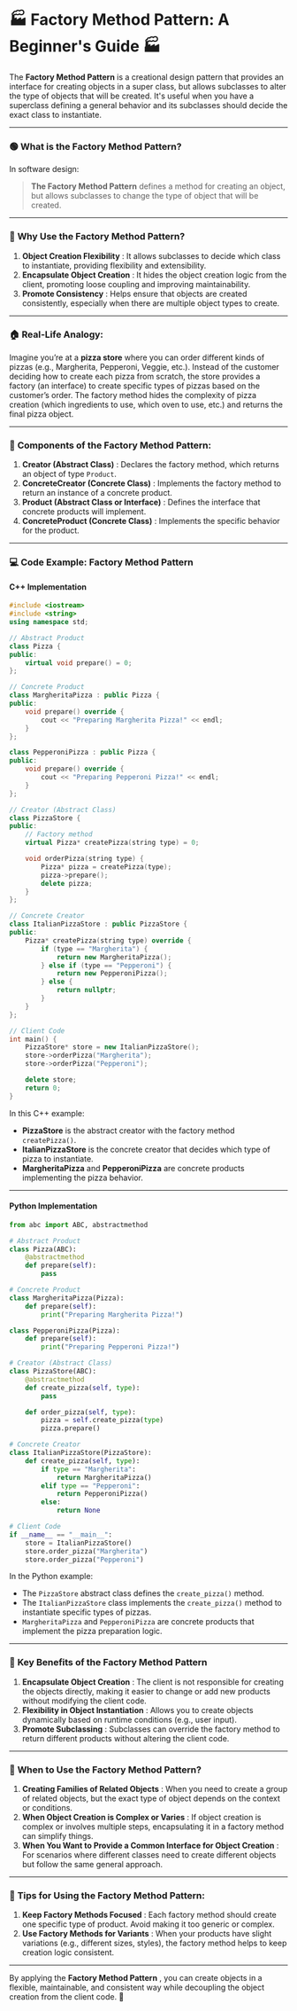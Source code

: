 
# 🏭 **Factory Method Pattern: A Beginner's Guide** 🏭

The **Factory Method Pattern** is a creational design pattern that provides an interface for creating objects in a super class, but allows subclasses to alter the type of objects that will be created. It's useful when you have a superclass defining a general behavior and its subclasses should decide the exact class to instantiate.

---

### 🟢 **What is the Factory Method Pattern?**

In software design:

> **The Factory Method Pattern** defines a method for creating an object, but allows subclasses to change the type of object that will be created.

---

### 🎯 **Why Use the Factory Method Pattern?**

1. **Object Creation Flexibility** : It allows subclasses to decide which class to instantiate, providing flexibility and extensibility.
2. **Encapsulate Object Creation** : It hides the object creation logic from the client, promoting loose coupling and improving maintainability.
3. **Promote Consistency** : Helps ensure that objects are created consistently, especially when there are multiple object types to create.

---

### 🏠 **Real-Life Analogy:**

Imagine you’re at a **pizza store** where you can order different kinds of pizzas (e.g., Margherita, Pepperoni, Veggie, etc.). Instead of the customer deciding how to create each pizza from scratch, the store provides a factory (an interface) to create specific types of pizzas based on the customer’s order. The factory method hides the complexity of pizza creation (which ingredients to use, which oven to use, etc.) and returns the final pizza object.

---

### 🔑 **Components of the Factory Method Pattern:**

1. **Creator (Abstract Class)** : Declares the factory method, which returns an object of type `Product`.
2. **ConcreteCreator (Concrete Class)** : Implements the factory method to return an instance of a concrete product.
3. **Product (Abstract Class or Interface)** : Defines the interface that concrete products will implement.
4. **ConcreteProduct (Concrete Class)** : Implements the specific behavior for the product.

---

### 💻 **Code Example: Factory Method Pattern**

#### **C++ Implementation**

```cpp
#include <iostream>
#include <string>
using namespace std;

// Abstract Product
class Pizza {
public:
    virtual void prepare() = 0;
};

// Concrete Product
class MargheritaPizza : public Pizza {
public:
    void prepare() override {
        cout << "Preparing Margherita Pizza!" << endl;
    }
};

class PepperoniPizza : public Pizza {
public:
    void prepare() override {
        cout << "Preparing Pepperoni Pizza!" << endl;
    }
};

// Creator (Abstract Class)
class PizzaStore {
public:
    // Factory method
    virtual Pizza* createPizza(string type) = 0;

    void orderPizza(string type) {
        Pizza* pizza = createPizza(type);
        pizza->prepare();
        delete pizza;
    }
};

// Concrete Creator
class ItalianPizzaStore : public PizzaStore {
public:
    Pizza* createPizza(string type) override {
        if (type == "Margherita") {
            return new MargheritaPizza();
        } else if (type == "Pepperoni") {
            return new PepperoniPizza();
        } else {
            return nullptr;
        }
    }
};

// Client Code
int main() {
    PizzaStore* store = new ItalianPizzaStore();
    store->orderPizza("Margherita");
    store->orderPizza("Pepperoni");

    delete store;
    return 0;
}
```

In this C++ example:

* **PizzaStore** is the abstract creator with the factory method `createPizza()`.
* **ItalianPizzaStore** is the concrete creator that decides which type of pizza to instantiate.
* **MargheritaPizza** and **PepperoniPizza** are concrete products implementing the pizza behavior.

---

#### **Python Implementation**

```python
from abc import ABC, abstractmethod

# Abstract Product
class Pizza(ABC):
    @abstractmethod
    def prepare(self):
        pass

# Concrete Product
class MargheritaPizza(Pizza):
    def prepare(self):
        print("Preparing Margherita Pizza!")

class PepperoniPizza(Pizza):
    def prepare(self):
        print("Preparing Pepperoni Pizza!")

# Creator (Abstract Class)
class PizzaStore(ABC):
    @abstractmethod
    def create_pizza(self, type):
        pass

    def order_pizza(self, type):
        pizza = self.create_pizza(type)
        pizza.prepare()

# Concrete Creator
class ItalianPizzaStore(PizzaStore):
    def create_pizza(self, type):
        if type == "Margherita":
            return MargheritaPizza()
        elif type == "Pepperoni":
            return PepperoniPizza()
        else:
            return None

# Client Code
if __name__ == "__main__":
    store = ItalianPizzaStore()
    store.order_pizza("Margherita")
    store.order_pizza("Pepperoni")
```

In the Python example:

* The `PizzaStore` abstract class defines the `create_pizza()` method.
* The `ItalianPizzaStore` class implements the `create_pizza()` method to instantiate specific types of pizzas.
* `MargheritaPizza` and `PepperoniPizza` are concrete products that implement the pizza preparation logic.

---

### 🧠 **Key Benefits of the Factory Method Pattern**

1. **Encapsulate Object Creation** : The client is not responsible for creating the objects directly, making it easier to change or add new products without modifying the client code.
2. **Flexibility in Object Instantiation** : Allows you to create objects dynamically based on runtime conditions (e.g., user input).
3. **Promote Subclassing** : Subclasses can override the factory method to return different products without altering the client code.

---

### 🌟 **When to Use the Factory Method Pattern?**

1. **Creating Families of Related Objects** : When you need to create a group of related objects, but the exact type of object depends on the context or conditions.
2. **When Object Creation is Complex or Varies** : If object creation is complex or involves multiple steps, encapsulating it in a factory method can simplify things.
3. **When You Want to Provide a Common Interface for Object Creation** : For scenarios where different classes need to create different objects but follow the same general approach.

---

### 🚀 **Tips for Using the Factory Method Pattern:**

1. **Keep Factory Methods Focused** : Each factory method should create one specific type of product. Avoid making it too generic or complex.
2. **Use Factory Methods for Variants** : When your products have slight variations (e.g., different sizes, styles), the factory method helps to keep creation logic consistent.

---

By applying the  **Factory Method Pattern** , you can create objects in a flexible, maintainable, and consistent way while decoupling the object creation from the client code. 🏁
